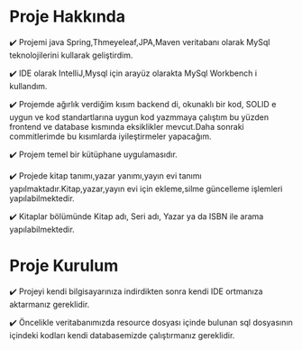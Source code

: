 # Proje Hakkında

:heavy_check_mark: Projemi java Spring,Thmeyeleaf,JPA,Maven veritabanı olarak MySql teknolojilerini kullarak geliştirdim.

:heavy_check_mark: IDE olarak IntelliJ,Mysql için arayüz olarakta MySql Workbench i kullandım.

:heavy_check_mark: Projemde ağırlık verdiğim kısım backend di, okunaklı bir kod, SOLID e uygun ve kod standartlarına uygun kod yazmmaya çalıştım bu yüzden frontend ve database kısmında eksiklikler mevcut.Daha sonraki commitlerimde bu kısımlarda iyileştirmeler yapacağım. 

:heavy_check_mark: Projem temel bir kütüphane uygulamasıdır.

:heavy_check_mark: Projede kitap tanımı,yazar yanımı,yayın evi tanımı yapılmaktadır.Kitap,yazar,yayın evi için ekleme,silme güncelleme işlemleri yapılabilmektedir.

:heavy_check_mark: Kitaplar bölümünde Kitap adı, Seri adı, Yazar ya da ISBN ile arama yapılabilmektedir.

# Proje Kurulum

:heavy_check_mark: Projeyi kendi bilgisayarınıza indirdikten sonra kendi IDE ortmanıza aktarmanız gereklidir.

:heavy_check_mark: Öncelikle veritabanımızda resource dosyası içinde bulunan sql dosyasının içindeki kodları kendi databasemizde çalıştırmanız gereklidir.


